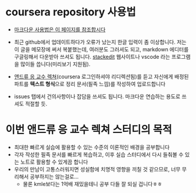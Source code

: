# coursera repository 사용법

* [마크다운 사용법은 이 페이지를 참조합시다](https://gist.github.com/ihoneymon/652be052a0727ad59601)

* 최근 github에서 업데이트하다가 오류가 났는지 한글 입력이 좀 이상합니다. 저는 이 글을 메모장에 써서 복붙했는데, 여러분도 그러셔도 되고, markdown 에디터를 구글링해서 다운받아 쓰셔도 됩니다. [stackedit](https://stackedit.io/) 웹사이트나 vscode 라는 프로그램을 많이들 씁니다(미리보기 지원됨).

* [앤드류 응 교수 렉쳐](www.coursera.org/learn/machine-learning)(coursera 로그인하셔야 리디렉션됨)를 듣고 자신에게 배정된 파트를 **텍스트 형식**으로 정리 문서(필족 느낌)를 작성하여 업로드합니다

* issues 탭에서 건의사항이나 잡담을 쓰셔도 됩니다. 마크다운 연습하는 용도로 쓰셔도 적절할 듯.


# 이번 앤드류 응 교수 렉쳐 스터디의 목적

* 최대한 빠르게 실습에 활용할 수 있는 수준의 이론적인 배경을 공부합니다
* 각자 작성한 필족 문서를 빠르게 복습하고, 이후 실습 스터디에서 다시 들춰볼 수 있는 노트로 활용할 수 있게끔 합니다
* 우리의 만남이 고통스러워지면 성실함에 치명적 영향을 끼칠 것 같으므로, 너무 무리해서 공부하지는 않는걸로... 
    * 물론 kmle보다는 1억배 재밌을테니 공부 다들 잘 되실 겁니다ㅎㅎ
